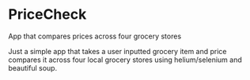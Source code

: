 # PriceCheck
App that compares prices across four grocery stores

Just a simple app that takes a user inputted grocery item and price compares it across four local grocery stores using helium/selenium and beautiful soup.
